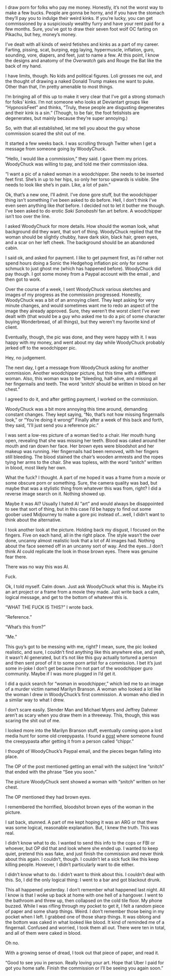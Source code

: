I draw porn for folks who pay me money. Honestly, it’s not the worst way to make a few bucks. People are gonna be horny, and if you have the stomach they’ll pay you to indulge their weird kinks. If you’re lucky, you can get commissioned by a suspiciously wealthy furry and have your rent paid for a few months. Sure, you’ve got to draw their seven foot wolf OC farting on Pikachu, but hey, money’s money.

I’ve dealt with all kinds of weird fetishes and kinks as a part of my career. Farting, pissing, scat, burping, egg laying, hypermuscle, inflation, guro, sounding, vore, diapers, and feet, just to name a few. At this point, I know the designs and anatomy of the *Overwatch* gals and Rouge the Bat like the back of my hand.

I have limits, though. No kids and political figures. Loli grosses me out, and the thought of drawing a naked Donald Trump makes me want to puke. Other than that, I’m pretty amenable to most things.

I’m bringing all of this up to make it very clear that I’ve got a strong stomach for folks’ kinks. I’m not someone who looks at Deviantart groups like “HypnosisFeet” and thinks, “Truly, these people are disgusting degenerates and their kink is a sin.” (Though, to be fair, the foot fetishists are degenerates, but mainly because they’re super annoying.)

So, with that all established, let me tell you about the guy whose commission scared the shit out of me.

It started a few weeks back. I was scrolling through Twitter when I get a message from someone going by WoodyChuck.

“Hello, I would like a commission,” they said. I gave them my prices. WoodyChuck was willing to pay, and told me their commission idea.

“I want a pic of a naked woman in a woodchipper. She needs to be inserted feet first. She’s in up to her hips, so only her torso upwards is visible. She needs to look like she’s in pain. Like, a lot of pain.”

Ok, that’s a new one, I’ll admit. I’ve done gore stuff, but the woodchipper thing isn’t something I’ve been asked to do before. Hell, I don’t think I’ve even seen anything like *that* before. I decided not to let it bother me though. I’ve been asked to do erotic *Saki Sanobashi* fan art before. A woodchipper isn’t too over the line.

I asked WoodyChuck for more details. How should the woman look, what background did they want, that sort of thing. WoodyChuck replied that the woman should be slightly chubby, have dark skin, black hair, green eyes, and a scar on her left cheek. The background should be an abandoned cabin.

I said ok, and asked for payment. I like to get payment first, as I’d rather not spend hours doing a Sonic the Hedgehog inflation pic only for some schmuck to just ghost me (which has happened before). WoodyChuck did pay though. I got some money from a Paypal account with the email [](mailto:chippr@yahoo.com), and then got to work.

Over the course of a week, I sent WoodyChuck various sketches and images of my progress as the commission progressed. Honestly, WoodyChuck was a bit of an annoying client. They kept asking for very minute changes, and would sometimes want me to redo an aspect of the image they already approved. Sure, they weren’t the worst client I’ve ever dealt with (that would be a guy who asked me to do a pic of some character buying Wonderbread, of all things), but they weren’t my favorite kind of client.

Eventually, though, the pic was done, and they were happy with it. I was happy with my money, and went about my day while WoodyChuck probably jerked off to the woodchipper pic.

Hey, no judgement.

The next day, I get a message from WoodyChuck asking for another commission. Another woodchipper picture, but this time with a different woman. Also, this woman was to be “bleeding, half-alive, and missing all her fingernails and teeth. The word ‘snitch’ should be written in blood on her chest.”

I agreed to do it, and after getting payment, I worked on the commission.

WoodyChuck was a bit more annoying this time around, demanding constant changes. They kept saying, “No, that’s not how missing fingernails look,” or “You’re doing it wrong!” Finally after a week of this back and forth, they said, “I’ll just send you a reference pic.”

I was sent a low-res picture of a woman tied to a chair. Her mouth hung open, revealing that she was missing her teeth. Blood was caked around her mouth and ran down her face. Her brown eyes were bloodshot and her makeup was running. Her fingernails had been removed, with her fingers still bleeding. The blood stained the chair’s wooden armrests and the ropes tying her arms to the chair. She was topless, with the word “snitch” written in blood, most likely her own.

What the fuck? I thought. A part of me hoped it was a frame from a movie or some obscure porn or something. Sure, the camera quality was bad, but maybe that was a stylistic thing from whatever this was from, right? I did a reverse image search on it. Nothing showed up.

Maybe it was AI? Usually I hated AI “art” and would always be disappointed to see that sort of thing, but in this case I’d be happy to find out some goober used Midjourney to make a gore pic instead of…well, I didn’t want to think about the alternative.

I took another look at the picture. Holding back my disgust, I focused on the fingers. Five on each hand, all in the right place. The style wasn’t the over done, uncanny almost realistic look that a lot of AI images had. Nothing about the face seemed off in an uncanny sort of way. And the eyes…I don’t think AI could replicate the look in those brown eyes. There was genuine fear there.

There was no way this was AI.

Fuck.

Ok, I told myself. Calm down. Just ask WoodyChuck what this is. Maybe it’s an art project or a frame from a movie they made. Just write back a calm, logical message, and get to the bottom of whatever this is.

“WHAT THE FUCK IS THIS?” I wrote back.

“Reference.”

“What’s this from?”

“Me.”

This guy’s got to be messing with me, right? I mean, sure, the pic looked realistic, and sure, I couldn’t find anything like this anywhere else, and yeah, it wasn’t AI generated, but it’s not like this guy actually tortured a person and then sent proof of it to some porn artist for a commission. I bet it’s just some in-joke I don’t get because I’m not part of the woodchipper guro community. Maybe if I was more plugged in I’d get it.

I did a quick search for “woman in woodchipper,” which led me to an image of a murder victim named Marilyn Branson. A woman who looked a lot like the woman I drew in WoodyChuck’s first commission. A woman who died in a similar way to what I drew.

I don’t scare easily. Slender Man and Michael Myers and Jeffrey Dahmer aren’t as scary when you draw them in a threeway. This, though, this was scaring the shit out of me.

I looked more into the Marilyn Branson stuff, eventually coming upon a lost media hunt for some old creepypasta. I found a [post](https://www.reddit.com/r/nosleep/comments/17wz2zu/i_found_an_old_creepypasta/) where someone found the creepypasta after getting it from a person called “chippr.”

I thought of WoodyChuck’s Paypal email, and the pieces began falling into place.

The OP of the post mentioned getting an email with the subject line “snitch” that ended with the phrase “See you soon.”

The picture WoodyChuck sent showed a woman with “snitch” written on her chest.

The OP mentioned they had brown eyes.

I remembered the horrified, bloodshot brown eyes of the woman in the picture.

I sat back, stunned. A part of me kept hoping it was an ARG or that there was some logical, reasonable explanation. But, I knew the truth. This was real.

I didn’t know what to do. I wanted to send this info to the cops or FBI or whoever, but OP did that and look where she ended up. I wanted to keep quiet, pretend this was fake, and just finish the commission and never think about this again. I couldn’t, though. I couldn’t let a sick fuck like this keep killing people. However, I didn’t particularly want to die either.

I didn’t know what to do. I didn’t want to think about this. I couldn’t deal with this. So, I did the only logical thing: I went to a bar and got blackout drunk.

This all happened yesterday. I don’t remember what happened last night. All I know is that I woke up back at home with one hell of a hangover. I went to the bathroom and threw up, then collapsed on the cold tile floor. My phone buzzed. While I was rifling through my pocket to get it, I felt a random piece of paper and some sharp things. Weird. I don’t remember those being in my pocket when I left. I grabbed one of those sharp things. It was oblong and the bottom was caked in what looked like blood. It kind of reminded me of a fingernail. Confused and worried, I took them all out. There were ten in total, and all of them were caked in blood.

Oh no.

With a growing sense of dread, I took out that piece of paper, and read it.

“Good to see you in person. Really loving your art. Hope that Uber I paid for got you home safe. Finish the commission or I’ll be seeing you again soon.”
